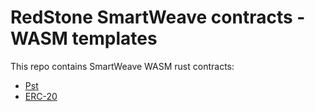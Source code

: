 # RedStone SmartWeave contracts - WASM templates

This repo contains SmartWeave WASM rust contracts:
* [Pst](pst/README.md)
* [ERC-20](erc20/README.md)  
